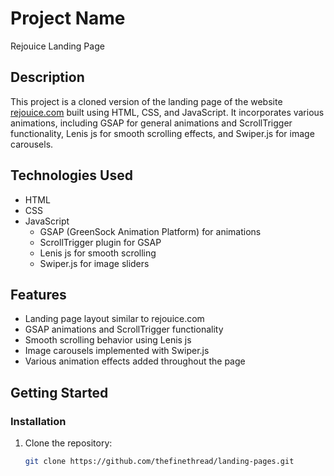 # Project Name

Rejouice Landing Page

## Description

This project is a cloned version of the landing page of the website [rejouice.com](https://www.rejouice.com/) built using HTML, CSS, and JavaScript. It incorporates various animations, including GSAP for general animations and ScrollTrigger functionality, Lenis js for smooth scrolling effects, and Swiper.js for image carousels.

## Technologies Used

- HTML
- CSS
- JavaScript
  - GSAP (GreenSock Animation Platform) for animations
  - ScrollTrigger plugin for GSAP
  - Lenis js for smooth scrolling
  - Swiper.js for image sliders

## Features

- Landing page layout similar to rejouice.com
- GSAP animations and ScrollTrigger functionality
- Smooth scrolling behavior using Lenis js
- Image carousels implemented with Swiper.js
- Various animation effects added throughout the page

## Getting Started

### Installation

1. Clone the repository:

   ```bash
   git clone https://github.com/thefinethread/landing-pages.git
   ```
